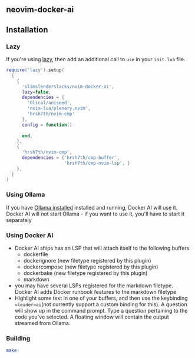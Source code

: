 ## neovim-docker-ai

## Installation

### Lazy

If you're using [lazy](https://github.com/folke/lazy.nvim), then add an additional call to `use`
in your `init.lua` file.

```lua
require('lazy').setup(
  { 
    {
      'slimslenderslacks/nvim-docker-ai',
      lazy=false,
      dependencies = {
        'Olical/aniseed',
        'nvim-lua/plenary.nvim',
        'hrsh7th/nvim-cmp'
      },
      config = function()
        
      end,
    },
    {
      'hrsh7th/nvim-cmp',
      dependencies = {'hrsh7th/cmp-buffer',
                      'hrsh7th/cmp-nvim-lsp', }
    },
  }
)
```

### Using Ollama

If you have [Ollama installed](https://ollama.ai/) installed and running, Docker AI
will use it.  Docker AI will not start Ollama - if you want to use it, you'll have to start 
it separately

### Using Docker AI

* Docker AI ships has an LSP that will attach itself to the following buffers
    * dockerfile
    * dockerignore (new filetype registered by this plugin)
    * dockercompose (new filetype registered by this plugin)
    * dockerbake (new filetype registered by this plugin)
    * markdown
* you may have several LSPs registered for the markdown filetype. Docker AI 
  adds Docker runbook features to the markdown filetype
* Highlight some text in one of your buffers, and then use the keybinding `<leader>ai`(not currently
  support a custom binding for this). 
  A question will show up in the command prompt.  Type a question pertaining to the
  code you've selected.  A floating window will contain the output streamed from 
  Ollama.

### Building

```sh
make
```
